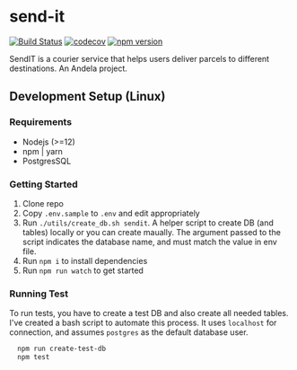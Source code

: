 # send-it

[![Build Status](https://travis-ci.com/toritsejuFO/send-it.svg?token=w84myhM3Tt1dXmVd3fd1&branch=dev)](https://travis-ci.com/toritsejuFO/send-it)
[![codecov](https://codecov.io/gh/toritsejuFO/send-it/branch/dev/graph/badge.svg?token=RMF2g3ltZS)](https://codecov.io/gh/toritsejuFO/send-it)
[![npm version](https://badge.fury.io/js/npm.svg)](https://badge.fury.io/js/npm)

SendIT is a courier service that helps users deliver parcels to different destinations. An Andela project.

## Development Setup (Linux)

### Requirements
- Nodejs (>=12)
- npm | yarn
- PostgresSQL

### Getting Started
1. Clone repo
3. Copy `.env.sample` to `.env` and edit appropriately
2. Run `./utils/create_db.sh sendit`. A helper script to create DB (and tables) locally or you can create maually. The argument passed to the script indicates the database name, and must match the value in env file.
2. Run `npm i` to install dependencies
3. Run `npm run watch` to get started

### Running Test
To run tests, you have to create a test DB and also create all needed tables.
I've created a bash script to automate this process. It uses `localhost` for connection, and
assumes `postgres` as the default database user.

```bash
  npm run create-test-db
  npm test
```